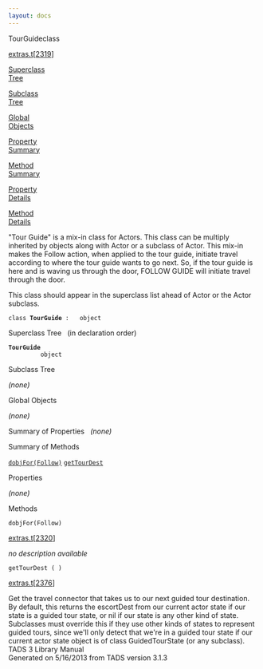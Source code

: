 ```yaml
---
layout: docs
---
```

<span class="title">TourGuide</span><span class="type">class</span>

[extras.t](../file/extras.t.html)\[[2319](../source/extras.t.html#2319)\]

[Superclass  
Tree](#_SuperClassTree_)

[Subclass  
Tree](#_SubClassTree_)

[Global  
Objects](#_ObjectSummary_)

[Property  
Summary](#_PropSummary_)

[Method  
Summary](#_MethodSummary_)

[Property  
Details](#_Properties_)

[Method  
Details](#_Methods_)



"Tour Guide" is a mix-in class for Actors. This class can be multiply
inherited by objects along with Actor or a subclass of Actor. This
mix-in makes the Follow action, when applied to the tour guide, initiate
travel according to where the tour guide wants to go next. So, if the
tour guide is here and is waving us through the door, FOLLOW GUIDE will
initiate travel through the door.

This class should appear in the superclass list ahead of Actor or the
Actor subclass.

`class `**`TourGuide`**` :   object`



<span id="_SuperClassTree_"></span>



<span class="hdln">Superclass Tree</span>   (in declaration order)



**`TourGuide`**  
`         object`  
<span id="_SubClassTree_"></span>



<span class="hdln">Subclass Tree</span>  



*(none)* <span id="_ObjectSummary_"></span>



<span class="hdln">Global Objects</span>  



*(none)* <span id="_PropSummary_"></span>



<span class="hdln">Summary of Properties</span>  
*(none)* <span id="_MethodSummary_"></span>



<span class="hdln">Summary of Methods</span>  



[`dobjFor(Follow)`](#dobjFor(Follow)) [`getTourDest`](#getTourDest)

<span id="_Properties_"></span>



<span class="hdln">Properties</span>  



*(none)* <span id="_Methods_"></span>



<span class="hdln">Methods</span>  



<span id="dobjFor(Follow)"></span>

`dobjFor(Follow)`

[extras.t](../file/extras.t.html)\[[2320](../source/extras.t.html#2320)\]



*no description available*



<span id="getTourDest"></span>

`getTourDest ( )`

[extras.t](../file/extras.t.html)\[[2376](../source/extras.t.html#2376)\]



Get the travel connector that takes us to our next guided tour
destination. By default, this returns the escortDest from our current
actor state if our state is a guided tour state, or nil if our state is
any other kind of state. Subclasses must override this if they use other
kinds of states to represent guided tours, since we'll only detect that
we're in a guided tour state if our current actor state object is of
class GuidedTourState (or any subclass).
TADS 3 Library Manual  
Generated on 5/16/2013 from TADS version 3.1.3


